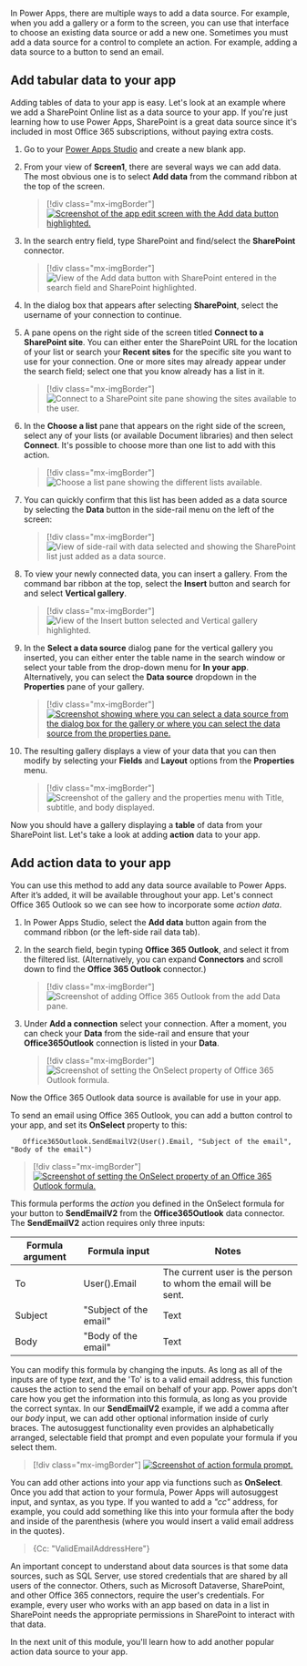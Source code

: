 In Power Apps, there are multiple ways to add a data source. For example, when you add a gallery or a form to the screen, you can use that interface to choose an existing data source or add a new one. Sometimes you must add a data source for a control to complete an action. For example, adding a data source to a button to send an email.

## Add tabular data to your app

Adding tables of data to your app is easy. Let's look at an example where we add a SharePoint Online list as a data source to your app. If you're just learning how to use Power Apps, SharePoint is a great data source since it's included in most Office 365 subscriptions, without paying extra costs.

1. Go to your [Power Apps Studio](https://make.powerapps.com/?azure-portal=true) and create a new blank app.

1. From your view of **Screen1**, there are several ways we can add data. The most obvious one is to select **Add data** from the command ribbon at the top of the screen.

   > [!div class="mx-imgBorder"]
   > [![Screenshot of the app edit screen with the Add data button highlighted.](../media/add-data-button.png)](../media/add-data-button.png#lightbox)

1. In the search entry field, type SharePoint and find/select the **SharePoint** connector.

   > [!div class="mx-imgBorder"]
   > ![View of the Add data button with SharePoint entered in the search field and SharePoint highlighted.](../media/enter-SharePoint.png)

1. In the dialog box that appears after selecting **SharePoint**, select the username of your connection to continue.

1. A pane opens on the right side of the screen titled **Connect to a SharePoint site**. You can either enter the SharePoint URL for the location of your list or search your **Recent sites** for the specific site you want to use for your connection. One or more sites may already appear under the search field; select one that you know already has a list in it.

   > [!div class="mx-imgBorder"]
   > ![Connect to a SharePoint site pane showing the sites available to the user.](../media/connect-sharepoint-site.png)

1. In the **Choose a list** pane that appears on the right side of the screen, select any of your lists (or available Document libraries) and then select **Connect**. It's possible to choose more than one list to add with this action.

   > [!div class="mx-imgBorder"]
   > ![Choose a list pane showing the different lists available.](../media/choose-list.png)

1. You can quickly confirm that this list has been added as a data source by selecting the **Data** button in the side-rail menu on the left of the screen:

   > [!div class="mx-imgBorder"]
   > ![View of side-rail with data selected and showing the SharePoint list just added as a data source.](../media/side-rail-data.png)

1. To view your newly connected data, you can insert a gallery. From the command bar ribbon at the top, select the **Insert** button and search for and select **Vertical gallery**.

   > [!div class="mx-imgBorder"]
   > ![View of the Insert button selected and Vertical gallery highlighted.](../media/vertical-gallery.png)

1. In the **Select a data source** dialog pane for the vertical gallery you inserted, you can either enter the table name in the search window or select your table from the drop-down menu for **In your app**. Alternatively, you can select the **Data source** dropdown in the **Properties** pane of your gallery.

   > [!div class="mx-imgBorder"]
   > [![Screenshot showing where you can select a data source from the dialog box for the gallery or where you can select the data source from the properties pane.](../media/gallery-data-selection.png)](../media/gallery-data-selection.png#lightbox)

1. The resulting gallery displays a view of your data that you can then modify by selecting your **Fields** and **Layout** options from the **Properties** menu.

   > [!div class="mx-imgBorder"]
   > ![Screenshot of the gallery and the properties menu with Title, subtitle, and body displayed.](../media/gallery-fields-layout.png)

Now you should have a gallery displaying a **table** of data from your SharePoint list. Let's take a look at adding **action** data to your app.

## Add action data to your app

You can use this method to add any data source available to Power Apps. After it’s added, it will be available throughout your app. Let's connect Office 365 Outlook so we can see how to incorporate some *action data*.

1. In Power Apps Studio, select the **Add data** button again from the command ribbon (or the left-side rail data tab).

1. In the search field, begin typing **Office 365 Outlook**, and select it from the filtered list. (Alternatively, you can expand **Connectors** and scroll down to find the **Office 365 Outlook** connector.)

   > [!div class="mx-imgBorder"]
   > ![Screenshot of adding Office 365 Outlook from the add Data pane.](../media/data-office-365-outlook.png)

1. Under **Add a connection** select your connection. After a moment, you can check your **Data** from the side-rail and ensure that your **Office365Outlook** connection is listed in your **Data**.

   > [!div class="mx-imgBorder"]
   > ![Screenshot of setting the OnSelect property of Office 365 Outlook formula.](../media/data-check-outlook.png)

Now the Office 365 Outlook data source is available for use in your app.

To send an email using Office 365 Outlook, you can add a button control to your app, and set its **OnSelect** property to this:

```powerappsfl
   Office365Outlook.SendEmailV2(User().Email, "Subject of the email", "Body of the email")
```

> [!div class="mx-imgBorder"]
> [![Screenshot of setting the OnSelect property of an Office 365 Outlook formula.](../media/office365-outlook-formula.png)](../media/office365-outlook-formula.png#lightbox)

This formula performs the *action* you defined in the OnSelect formula for your button to **SendEmailV2** from the **Office365Outlook** data connector. The **SendEmailV2** action requires only three inputs:

| Formula argument | Formula input  | Notes     |
| ---------------- | -------------  | ----------|
| To               | User().Email          | The current user is the person to whom the email will be sent. |
| Subject          | "Subject of the email"| Text            |
| Body             | "Body of the email"   | Text            |

You can modify this formula by changing the inputs. As long as all of the inputs are of type *text*, and the 'To' is to a valid email address, this function causes the action to send the email on behalf of your app. Power apps don't care how you get the information into this formula, as long as you provide the correct syntax. In our **SendEmailV2** example, if we add a comma after our *body* input, we can add other optional information inside of curly braces. The autosuggest functionality even provides an alphabetically arranged, selectable field that prompt and even populate your formula if you select them.

> [!div class="mx-imgBorder"]
> [![Screenshot of action formula prompt.](../media/action-formula-prompts.png)](../media/action-formula-prompts.png#lightbox)

You can add other actions into your app via functions such as **OnSelect**. Once you add that action to your formula, Power Apps will autosuggest input, and syntax, as you type. If you wanted to add a *"cc"* address, for example, you could add something like this into your formula after the body and inside of the parenthesis (where you would insert a valid email address in the quotes).

   >{Cc: "ValidEmailAddressHere"}

An important concept to understand about data sources is that some data sources, such as SQL Server, use stored credentials that are shared by all users of the connector. Others, such as Microsoft Dataverse, SharePoint, and other Office 365 connectors, require the user's credentials. For example, every user who works with an app based on data in a list in SharePoint needs the appropriate permissions in SharePoint to interact with that data.

In the next unit of this module, you'll learn how to add another popular action data source to your app.
